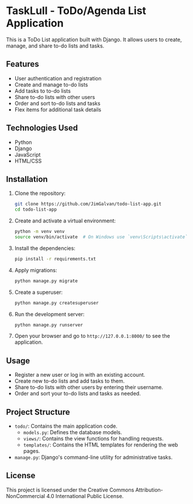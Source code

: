 # TaskLull - ToDo/Agenda List Application

This is a ToDo List application built with Django. It allows users to create, manage, and share to-do lists and tasks.

## Features

- User authentication and registration
- Create and manage to-do lists
- Add tasks to to-do lists
- Share to-do lists with other users
- Order and sort to-do lists and tasks
- Flex items for additional task details

## Technologies Used

- Python
- Django
- JavaScript
- HTML/CSS

## Installation

1. Clone the repository:
    ```sh
    git clone https://github.com/JimGalvan/todo-list-app.git
    cd todo-list-app
    ```

2. Create and activate a virtual environment:
    ```sh
    python -m venv venv
    source venv/bin/activate  # On Windows use `venv\Scripts\activate`
    ```

3. Install the dependencies:
    ```sh
    pip install -r requirements.txt
    ```

4. Apply migrations:
    ```sh
    python manage.py migrate
    ```

5. Create a superuser:
    ```sh
    python manage.py createsuperuser
    ```

6. Run the development server:
    ```sh
    python manage.py runserver
    ```

7. Open your browser and go to `http://127.0.0.1:8000/` to see the application.

## Usage

- Register a new user or log in with an existing account.
- Create new to-do lists and add tasks to them.
- Share to-do lists with other users by entering their username.
- Order and sort your to-do lists and tasks as needed.

## Project Structure

- `todo/`: Contains the main application code.
  - `models.py`: Defines the database models.
  - `views/`: Contains the view functions for handling requests.
  - `templates/`: Contains the HTML templates for rendering the web pages.
- `manage.py`: Django's command-line utility for administrative tasks.

## License

This project is licensed under the Creative Commons Attribution-NonCommercial 4.0 International Public License.
